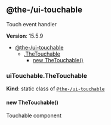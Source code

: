 <!--- Code generated by @the-/script-doc. DO NOT EDIT. -->

<a name="module_@the-/ui-touchable"></a>

## @the-/ui-touchable
Touch event handler

**Version**: 15.5.9  

* [@the-/ui-touchable](#module_@the-/ui-touchable)
    * [.TheTouchable](#module_@the-/ui-touchable.TheTouchable)
        * [new TheTouchable()](#new_module_@the-/ui-touchable.TheTouchable_new)

<a name="module_@the-/ui-touchable.TheTouchable"></a>

### uiTouchable.TheTouchable
**Kind**: static class of [<code>@the-/ui-touchable</code>](#module_@the-/ui-touchable)  
<a name="new_module_@the-/ui-touchable.TheTouchable_new"></a>

#### new TheTouchable()
Touchable component

